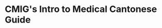 # CMIG's Intro to Medical Cantonese Guide

<script src="https://cdnjs.cloudflare.com/ajax/libs/howler/2.1.1/howler.min.js"></script>
<script>
    var sound = new Howl({
      src: ['https://interactive-examples.mdn.mozilla.net/media/cc0-audio/t-rex-roar.mp3'],
      volume: 0.5,
      onend: function () {
        alert('Finished!');
      }
    });
    sound.play()
</script>
